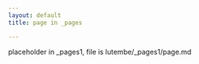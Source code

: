 ```yaml
---
layout: default
title: page in _pages

---
```



placeholder in _pages1, file is lutembe/_pages1/page.md
